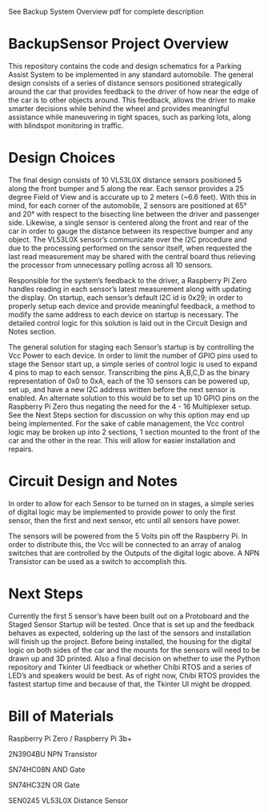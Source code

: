 See Backup System Overview pdf for complete description 
# BackupSensor Project Overview
This repository contains the code and design schematics for a Parking Assist System to be implemented in any standard automobile. The general design consists of a series of distance sensors positioned strategically around the car that provides feedback to the driver of how near the edge of the car is to other objects around. This feedback, allows the driver to make smarter decisions while behind the wheel and provides meaningful assistance while maneuvering in tight spaces, such as parking lots, along with blindspot monitoring in traffic. 

# Design Choices
The final design consists of 10 VL53L0X distance sensors positioned 5 along the front bumper and 5 along the rear.  Each sensor provides a 25 degree Field of View and is accurate up to 2 meters (~6.6 feet).  With this in mind, for each corner of the automobile, 2 sensors are positioned at 65° and 20° with respect to the bisecting line between the driver and passenger side. Likewise, a single sensor is centered along the front and rear of the car in order to gauge the distance between its respective bumper and any object. 
The VL53L0X sensor’s communicate over the I2C procedure and due to the processing performed on the sensor itself, when requested the last read measurement may be shared with the central board thus relieving the processor from unnecessary polling across all 10 sensors. 
	
Responsible for the system’s feedback to the driver, a Raspberry Pi Zero handles reading in each sensor’s latest measurement along with updating the display. On startup, each sensor’s default I2C id is 0x29;  in order to properly setup each device and provide meaningful feedback, a method to modify the same address to each device on startup is necessary. The detailed control logic for this solution is laid out in the Circuit Design and Notes section. 

The general solution for staging each Sensor’s startup is by controlling the Vcc Power to each device. In order to limit the number of GPIO pins used to stage the Sensor start up, a simple series of control logic is used to expand 4 pins to map to each sensor. Transcribing the pins A,B,C,D as the binary representation of 0x0 to 0xA, each of the 10 sensors can be powered up, set up, and have a new I2C address written before the next sensor is enabled. An alternate solution to this would be to set up 10 GPIO pins on the Raspberry Pi Zero thus negating the need for the 4 - 16 Multiplexer setup.  See the Next Steps section for discussion on why this option may end up being implemented. For the sake of cable management, the Vcc control logic may be broken up into 2 sections, 1 section mounted to the front of the car and the other in the rear. This will allow for easier installation and repairs. 

# Circuit Design and Notes
In order to allow for each Sensor to be turned on in stages, a simple series of digital logic may be implemented to provide power to only the first sensor, then the first and next sensor, etc until all sensors have power. 

The sensors will be powered from the 5 Volts pin off the Raspberry Pi. In order to distribute this, the Vcc will be connected to an array of analog switches that are controlled by the Outputs of the digital logic above. A NPN Transistor can be used as a switch to accomplish this.

# Next Steps
Currently the first 5 sensor’s have been built out on a Protoboard and the Staged Sensor Startup will be tested. Once that is set up and the feedback behaves as expected, soldering up the last of the sensors and installation will finish up the project. Before being installed, the housing for the digital logic on both sides of the car and the mounts for the sensors will need to be drawn up and 3D printed. 
Also a final decision on whether to use the Python repository and Tkinter UI feedback or whether Chibi RTOS and a series of LED’s and speakers would be best. As of right now, Chibi RTOS provides the fastest startup time and because of that, the Tkinter UI might be dropped. 

# Bill of Materials 
Raspberry Pi Zero / Raspberry Pi 3b+

2N3904BU NPN Transistor

SN74HC08N AND Gate

SN74HC32N OR Gate

SEN0245 VL53L0X Distance Sensor

